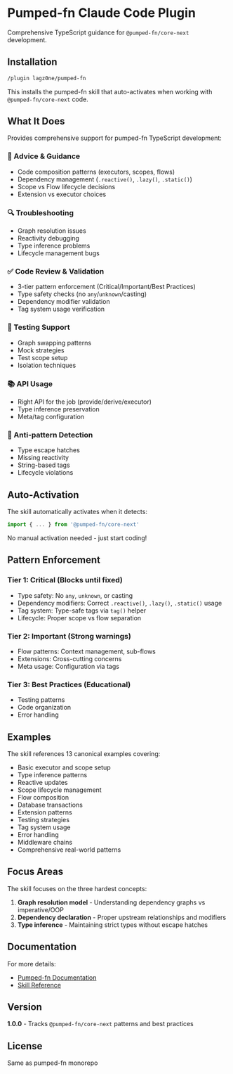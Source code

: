 # Pumped-fn Claude Code Plugin

Comprehensive TypeScript guidance for `@pumped-fn/core-next` development.

## Installation

```bash
/plugin lagz0ne/pumped-fn
```

This installs the pumped-fn skill that auto-activates when working with `@pumped-fn/core-next` code.

## What It Does

Provides comprehensive support for pumped-fn TypeScript development:

### 🎯 Advice & Guidance
- Code composition patterns (executors, scopes, flows)
- Dependency management (`.reactive()`, `.lazy()`, `.static()`)
- Scope vs Flow lifecycle decisions
- Extension vs executor choices

### 🔍 Troubleshooting
- Graph resolution issues
- Reactivity debugging
- Type inference problems
- Lifecycle management bugs

### ✅ Code Review & Validation
- 3-tier pattern enforcement (Critical/Important/Best Practices)
- Type safety checks (no `any`/`unknown`/casting)
- Dependency modifier validation
- Tag system usage verification

### 🧪 Testing Support
- Graph swapping patterns
- Mock strategies
- Test scope setup
- Isolation techniques

### 📚 API Usage
- Right API for the job (provide/derive/executor)
- Type inference preservation
- Meta/tag configuration

### 🚫 Anti-pattern Detection
- Type escape hatches
- Missing reactivity
- String-based tags
- Lifecycle violations

## Auto-Activation

The skill automatically activates when it detects:
```typescript
import { ... } from '@pumped-fn/core-next'
```

No manual activation needed - just start coding!

## Pattern Enforcement

### Tier 1: Critical (Blocks until fixed)
- Type safety: No `any`, `unknown`, or casting
- Dependency modifiers: Correct `.reactive()`, `.lazy()`, `.static()` usage
- Tag system: Type-safe tags via `tag()` helper
- Lifecycle: Proper scope vs flow separation

### Tier 2: Important (Strong warnings)
- Flow patterns: Context management, sub-flows
- Extensions: Cross-cutting concerns
- Meta usage: Configuration via tags

### Tier 3: Best Practices (Educational)
- Testing patterns
- Code organization
- Error handling

## Examples

The skill references 13 canonical examples covering:
- Basic executor and scope setup
- Type inference patterns
- Reactive updates
- Scope lifecycle management
- Flow composition
- Database transactions
- Extension patterns
- Testing strategies
- Tag system usage
- Error handling
- Middleware chains
- Comprehensive real-world patterns

## Focus Areas

The skill focuses on the three hardest concepts:

1. **Graph resolution model** - Understanding dependency graphs vs imperative/OOP
2. **Dependency declaration** - Proper upstream relationships and modifiers
3. **Type inference** - Maintaining strict types without escape hatches

## Documentation

For more details:
- [Pumped-fn Documentation](https://github.com/lagz0ne/pumped-fn/tree/main/docs)
- [Skill Reference](skills/pumped-design/references/README.md)

## Version

**1.0.0** - Tracks `@pumped-fn/core-next` patterns and best practices

## License

Same as pumped-fn monorepo
